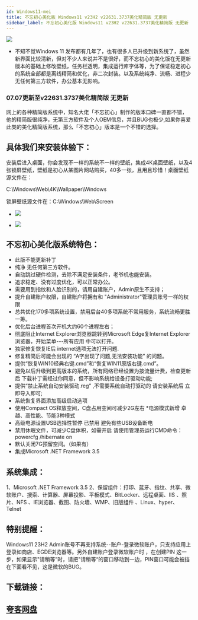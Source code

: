 ```yaml
---
id: Windows11-mei
title: 不忘初心美化版 Windows11 v23H2 v22631.3737美化精简版 无更新
sidebar_label: 不忘初心美化版 Windows11 v23H2 v22631.3737美化精简版 无更新
---
```

![](https://cdn-thumbs.imagevenue.com/bd/bf/34/ME18V1YQ_t.png)
* 不知不觉Windows 11 发布都有几年了，也有很多人已升级到新系统了，虽然新界面比较清新，但对不少人来说并不是很好，而不忘初心的美化版在无更新版本的基础上修改壁纸，任务栏透明，集成运行库字体等，为了保证稳定初心的系统全部都是离线精简和优化，非二次封装。以及系统纯净、流畅、进程少无任何第三方软件，办公基本无影响。

### 07.07更新至v22631.3737美化精简版 无更新
网上的各种精简版系统中，知名大佬「不忘初心」制作的版本口碑一直都不错， 他的精简版很纯净，无第三方软件及个人OEM信息，并且BUG也极少,如果你喜爱此类的美化精简版系统，那么「不忘初心」版本是一个不错的选择。

## 具体我们来安装体验下：
安装后进入桌面，你会发现不一样的系统不一样的壁纸，集成4K桌面壁纸，以及4张锁屏壁纸，壁纸是初心从某图片网站购买，40多一张，且用且珍惜！桌面壁纸源文件在：

C:\Windows\Web\4K\Wallpaper\Windows  

锁屏壁纸源文件在：C:\Windows\Web\Screen
* ![](https://cdn-thumbs.imagevenue.com/e7/e4/b7/ME18V201_t.jpg)

* ![](https://cdn-thumbs.imagevenue.com/4d/af/11/ME18V202_t.jpg)



## 不忘初心美化版系统特色：

* 此版不能更新补丁
* 纯净 无任何第三方软件。
* 自动跳过硬件检测，去除不满足安装条件，老爷机也能安装。
* 追求稳定、没有过度优化，可以正常办公。
* 需要用到指纹和人脸识别的，请用自建账户，Admin原生不支持；
* 提升自建账户权限，自建账户将拥有和 "Administrator"管理员账号一样的权限
* 总共优化170多项系统设置，禁用后台40多项系统不常用服务，系统流畅更胜一筹。
* 优化后台进程首次开机大约60个进程左右；
* 彻底阻止Internet Explorer浏览器跳转到Microsoft Edge复Internet Explorer浏览器，开始菜单---所有应用 中可以打开。
* 独家修复恢复IE后 internet选项无法打开问题.
* 修复精简后可能会出现的 “A字出现了问题,无法安装功能” 的问题。
* 提供“恢复WIN10经典右键.cmd”和“恢复WIN11原版右键.cmd”。
* 避免以后升级到更高版本的系统，所有网络已经设置为按流量计费，检查更新后 下载补丁需经过你同意，但不影响系统给设备打驱动功能;
* 提供“禁止系统自动安装驱动.reg” ,不需要系统自动打驱动的 请安装系统后 立即导入即可;
* 系统恢复界面添加高级启动选项
* 使用Compact OS释放空间，C盘占用空间可减少2G左右
*电源模式新增 卓越、高性能、节能3种模式
* 高级电源设置USB选择性暂停 已禁用 避免有些USB设备断电
* 禁用休眠文件，可减少C盘体积，如需开启 请使用管理员运行CMD命令：powercfg /hibernate on
* 默认关闭7G预留空间。（如果有）
* 集成Microsoft .NET Framework 3.5

## 系统集成：
1、Microsoft .NET Framework 3.5
2、保留组件：打印、蓝牙、指纹、共享、微软账户、搜索、计算器、屏幕投影、平板模式、BitLocker、远程桌面、IIS 、照片、NFS 、IE浏览器、截图、防火墙、WMP、旧版组件 、Linux、hyper、Telnet


## 特别提醒：
Windows11 23H2 Admin账号不再支持系统--账户-登录微软账户，只支持应用上登录如商店、EGDE浏览器等。另外自建账户登录微软账户时 ，在创建PIN 这一步，如果显示"请稍等”时，请把"请稍等“的窗口移动到一边，PIN窗口可能会被挡在下面看不见，这是微软的BUG。


## 下载链接：
## [夸客网盘](https://www.cnblogs.com/songzhixue/p/11261118.html)







